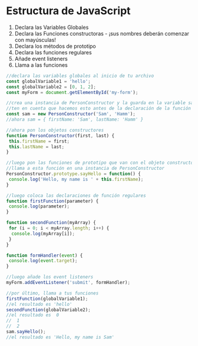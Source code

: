 ﻿# Estructura de JavaScript

1. Declara las Variables Globales 
1. Declara las Funciones constructoras - ¡sus nombres deberán comenzar con mayúsculas!
1. Declara los métodos de prototipo
1. Declara las funciones regulares
1. Añade event listeners
1. Llama a las funciones

```javascript
//declara las variables globales al inicio de tu archivo
const globalVariable1 = 'hello';
const globalVariable2 = [0, 1, 2];
const myForm = document.getElementById('my-form');

//crea una instancia de PersonConstructor y la guarda en la variable sam
//ten en cuenta que hacemos esto antes de la declaración de la función constructora
const sam = new PersonConstructor('Sam', 'Hamm');
//ahora sam = { firstName: 'Sam', lastName: 'Hamm' }

//ahora pon los objetos constructores
function PersonConstructor(first, last) {
 this.firstName = first;
 this.lastName = last;
}

//luego pon las funciones de prototipo que van con el objeto constructor
//llama a esta función en una instancia de PersonConstructor
PersonConstructor.prototype.sayHello = function() {
 console.log('Hello, my name is ' + this.firstName);
}

//luego coloca las declaraciones de función regulares
function firstFunction(parameter) {
 console.log(parameter);
}

function secondFunction(myArray) {
 for (i = 0; i < myArray.length; i++) {
  console.log(myArray[i]);
 }
}

function formHandler(event) {
 console.log(event.target);
}

//luego añade los event listeners
myForm.addEventListener('submit', formHandler);

//por último, llama a tus funciones
firstFunction(globalVariable1);
//el resultado es 'hello'
secondFunction(globalVariable2);
//el resultado es  0
//  1
//  2
sam.sayHello();
//el resultado es 'Hello, my name is Sam'

